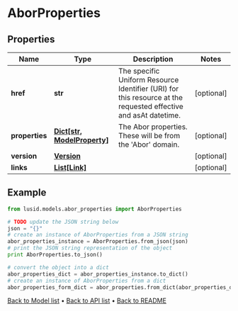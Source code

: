 # AborProperties


## Properties
Name | Type | Description | Notes
------------ | ------------- | ------------- | -------------
**href** | **str** | The specific Uniform Resource Identifier (URI) for this resource at the requested effective and asAt datetime. | [optional] 
**properties** | [**Dict[str, ModelProperty]**](ModelProperty.md) | The Abor properties. These will be from the &#39;Abor&#39; domain. | [optional] 
**version** | [**Version**](Version.md) |  | [optional] 
**links** | [**List[Link]**](Link.md) |  | [optional] 

## Example

```python
from lusid.models.abor_properties import AborProperties

# TODO update the JSON string below
json = "{}"
# create an instance of AborProperties from a JSON string
abor_properties_instance = AborProperties.from_json(json)
# print the JSON string representation of the object
print AborProperties.to_json()

# convert the object into a dict
abor_properties_dict = abor_properties_instance.to_dict()
# create an instance of AborProperties from a dict
abor_properties_form_dict = abor_properties.from_dict(abor_properties_dict)
```
[Back to Model list](../README.md#documentation-for-models) &#8226; [Back to API list](../README.md#documentation-for-api-endpoints) &#8226; [Back to README](../README.md)


